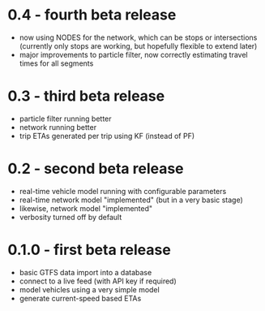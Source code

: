 # 0.4 - fourth beta release

- now using NODES for the network, which can be stops or intersections
  (currently only stops are working, but hopefully flexible to extend later)
- major improvements to particle filter, now correctly estimating 
  travel times for all segments


# 0.3 - third beta release

- particle filter running better
- network running better
- trip ETAs generated per trip using KF (instead of PF)


# 0.2 - second beta release

- real-time vehicle model running with configurable parameters
- real-time network model "implemented" (but in a very basic stage)
- likewise, network model "implemented"
- verbosity turned off by default


# 0.1.0 - first beta release

- basic GTFS data import into a database
- connect to a live feed (with API key if required)
- model vehicles using a very simple model
- generate current-speed based ETAs

